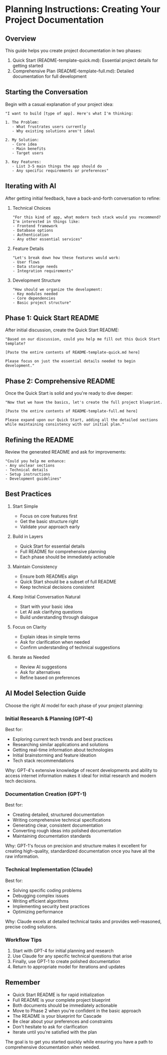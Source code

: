 # Planning Instructions: Creating Your Project Documentation

## Overview
This guide helps you create project documentation in two phases:
1. Quick Start (README-template-quick.md): Essential project details for getting started
2. Comprehensive Plan (README-template-full.md): Detailed documentation for full development

## Starting the Conversation

Begin with a casual explanation of your project idea:
```
"I want to build [type of app]. Here's what I'm thinking:

1. The Problem:
   - What frustrates users currently
   - Why existing solutions aren't ideal

2. My Solution:
   - Core idea
   - Main benefits
   - Target users

3. Key Features:
   - List 3-5 main things the app should do
   - Any specific requirements or preferences"
```

## Iterating with AI

After getting initial feedback, have a back-and-forth conversation to refine:

1. Technical Choices
   ```
   "For this kind of app, what modern tech stack would you recommend?
   I'm interested in things like:
   - Frontend framework
   - Database options
   - Authentication
   - Any other essential services"
   ```

2. Feature Details
   ```
   "Let's break down how these features would work:
   - User flows
   - Data storage needs
   - Integration requirements"
   ```

3. Development Structure
   ```
   "How should we organize the development:
   - Key modules needed
   - Core dependencies
   - Basic project structure"
   ```

## Phase 1: Quick Start README

After initial discussion, create the Quick Start README:
```
"Based on our discussion, could you help me fill out this Quick Start template?

[Paste the entire contents of README-template-quick.md here]

Please focus on just the essential details needed to begin development."
```

## Phase 2: Comprehensive README

Once the Quick Start is solid and you're ready to dive deeper:
```
"Now that we have the basics, let's create the full project blueprint.

[Paste the entire contents of README-template-full.md here]

Please expand upon our Quick Start, adding all the detailed sections while maintaining consistency with our initial plan."
```

## Refining the README

Review the generated README and ask for improvements:
```
"Could you help me enhance:
- Any unclear sections
- Technical details
- Setup instructions
- Development guidelines"
```

## Best Practices

1. Start Simple
   - Focus on core features first
   - Get the basic structure right
   - Validate your approach early

2. Build in Layers
   - Quick Start for essential details
   - Full README for comprehensive planning
   - Each phase should be immediately actionable

3. Maintain Consistency
   - Ensure both READMEs align
   - Quick Start should be a subset of full README
   - Keep technical decisions consistent

4. Keep Initial Conversation Natural
   - Start with your basic idea
   - Let AI ask clarifying questions
   - Build understanding through dialogue

5. Focus on Clarity
   - Explain ideas in simple terms
   - Ask for clarification when needed
   - Confirm understanding of technical suggestions

6. Iterate as Needed
   - Review AI suggestions
   - Ask for alternatives
   - Refine based on preferences

## AI Model Selection Guide

Choose the right AI model for each phase of your project planning:

### Initial Research & Planning (GPT-4)
Best for:
- Exploring current tech trends and best practices
- Researching similar applications and solutions
- Getting real-time information about technologies
- Initial brainstorming and feature ideation
- Tech stack recommendations

Why: GPT-4's extensive knowledge of recent developments and ability to access internet information makes it ideal for initial research and modern tech decisions.

### Documentation Creation (GPT-1)
Best for:
- Creating detailed, structured documentation
- Writing comprehensive technical specifications
- Generating clear, consistent documentation
- Converting rough ideas into polished documentation
- Maintaining documentation standards

Why: GPT-1's focus on precision and structure makes it excellent for creating high-quality, standardized documentation once you have all the raw information.

### Technical Implementation (Claude)
Best for:
- Solving specific coding problems
- Debugging complex issues
- Writing efficient algorithms
- Implementing security best practices
- Optimizing performance

Why: Claude excels at detailed technical tasks and provides well-reasoned, precise coding solutions.

### Workflow Tips
1. Start with GPT-4 for initial planning and research
2. Use Claude for any specific technical questions that arise
3. Finally, use GPT-1 to create polished documentation
4. Return to appropriate model for iterations and updates

## Remember
- Quick Start README is for rapid initialization
- Full README is your complete project blueprint
- Both documents should be immediately actionable
- Move to Phase 2 when you're confident in the basic approach
- The README is your blueprint for Cascade
- Be clear about your preferences and constraints
- Don't hesitate to ask for clarification
- Iterate until you're satisfied with the plan

The goal is to get you started quickly while ensuring you have a path to comprehensive documentation when needed.

